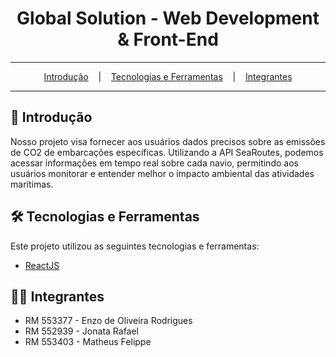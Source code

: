 <h1 align="center">Global Solution - Web Development & Front-End</h1>

<hr/>

<p align="center">
  <a href="#pushpin-Introdução">Introdução</a>
  &nbsp;&nbsp;&nbsp;|&nbsp;&nbsp;&nbsp;
  <a href="#hammer_and_wrench-Tecnologias-e-Ferramentas">Tecnologias e Ferramentas</a>
  &nbsp;&nbsp;&nbsp;|&nbsp;&nbsp;&nbsp;
  <a href="#technologist-Integrantes">Integrantes</a>
</p>

<hr/>

## :pushpin: Introdução
Nosso projeto visa fornecer aos usuários dados precisos sobre as emissões de CO2 de embarcações específicas. Utilizando a API SeaRoutes, podemos acessar informações em tempo real sobre cada navio, permitindo aos usuários monitorar e entender melhor o impacto ambiental das atividades marítimas.

## :hammer_and_wrench: Tecnologias e Ferramentas
Este projeto utilizou as seguintes tecnologias e ferramentas:
* [ReactJS](https://pt-br.legacy.reactjs.org/)

## :technologist: Integrantes
* RM 553377 - Enzo de Oliveira Rodrigues
* RM 552939 - Jonata Rafael
* RM 553403 - Matheus Felippe


